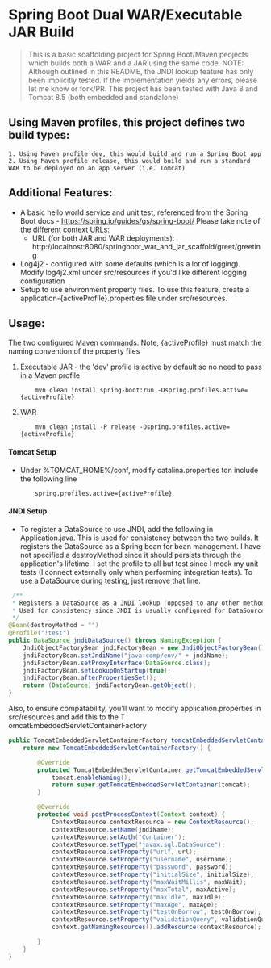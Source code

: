 # Spring Boot Dual WAR/Executable JAR Build
> This is a basic scaffolding project for Spring Boot/Maven peojects which builds both a WAR and a JAR using the same code. 
> NOTE: Although outlined in this README, the JNDI lookup feature has only been implicitly tested. If the implementation 
  yields any errors, please let me know or fork/PR. This project has been tested with Java 8 and Tomcat 8.5 (both embedded and standalone) 

## Using Maven profiles, this project defines two build types:
    
    1. Using Maven profile dev, this would build and run a Spring Boot app 
    2. Using Maven profile release, this would build and run a standard WAR to be deployed on an app server (i.e. Tomcat) 

## Additional Features:
* A basic hello world service and unit test, referenced from the Spring Boot docs - https://spring.io/guides/gs/spring-boot/
Please take note of the different context URLs:
    * URL (for both JAR and WAR deployments): http://localhost:8080/springboot_war_and_jar_scaffold/greet/greeting
* Log4j2 - configured with some defaults (which is a lot of logging). Modify log4j2.xml under src/resources if you'd 
like different logging configuration
* Setup to use environment property files. To use this feature, create a application-{activeProfile}.properties file 
under src/resources.

## Usage: 

The two configured Maven commands. Note, {activeProfile} must match the naming convention of the property files 
    
1. Executable JAR - the 'dev' profile is active by default so no need to pass in a Maven profile  
    ```
        mvn clean install spring-boot:run -Dspring.profiles.active={activeProfile}
    ```

2. WAR  
    ```
        mvn clean install -P release -Dspring.profiles.active={activeProfile}
    ```

#### Tomcat Setup
* Under %TOMCAT_HOME%/conf, modify catalina.properties ton include the following line

    ``` sbtshell
        spring.profiles.active={activeProfile}
    ```
    
#### JNDI Setup

* To register a DataSource to use JNDI, add the following in Application.java. This is used for consistency between the 
two builds. It registers the DataSource as a Spring bean for bean management. I have not specified a destroyMethod 
since it should persists through the application's lifetime. I set the profile to all but test since I mock my unit 
tests (I connect externally only when performing integration tests). To use a DataSource during testing, just remove that line.

```java
 /**
 * Registers a DataSource as a JNDI lookup (opposed to any other method of DataSource defining Spring boot offers).
 * Used for consistency since JNDI is usually configured for DataSources in a standalone Tomcat.
 */
@Bean(destroyMethod = "")
@Profile("!test")
public DataSource jndiDataSource() throws NamingException {
    JndiObjectFactoryBean jndiFactoryBean = new JndiObjectFactoryBean();
    jndiFactoryBean.setJndiName("java:comp/env/" + jndiName);
    jndiFactoryBean.setProxyInterface(DataSource.class);
    jndiFactoryBean.setLookupOnStartup(true);
    jndiFactoryBean.afterPropertiesSet();
    return (DataSource) jndiFactoryBean.getObject();
}
```

Also, to ensure compatability, you'll want to modify application.properties in src/resources and add this to the T
omcatEmbeddedServletContainerFactory

```java
public TomcatEmbeddedServletContainerFactory tomcatEmbeddedServletContainerFactory() {
    return new TomcatEmbeddedServletContainerFactory() {

        @Override
        protected TomcatEmbeddedServletContainer getTomcatEmbeddedServletContainer(Tomcat tomcat) {
            tomcat.enableNaming();
            return super.getTomcatEmbeddedServletContainer(tomcat);
        }

        @Override
        protected void postProcessContext(Context context) {
            ContextResource contextResource = new ContextResource();
            contextResource.setName(jndiName);
            contextResource.setAuth("Container");
            contextResource.setType("javax.sql.DataSource");
            contextResource.setProperty("url", url);
            contextResource.setProperty("username", username);
            contextResource.setProperty("password", password);
            contextResource.setProperty("initialSize", initialSize);
            contextResource.setProperty("maxWaitMillis", maxWait);
            contextResource.setProperty("maxTotal", maxActive);
            contextResource.setProperty("maxIdle", maxIdle);
            contextResource.setProperty("maxAge", maxAge);
            contextResource.setProperty("testOnBorrow", testOnBorrow);
            contextResource.setProperty("validationQuery", validationQuery);
            context.getNamingResources().addResource(contextResource);

        }
    }
}
```